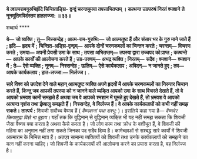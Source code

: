 **ये त्वात्मरामगुरुभिर्हृदि चिन्तिताङ्घ्रि-** **द्वन्द्वं चरन्तमुमया तपसाभितप्तम् ।** **कत्थन्त उग्रपरुषं निरतं श्मशाने** **ते नूनमूतिमविदंस्तव हातलज्जा: ॥ ३३॥** 

शब्दार्थ **** 

**ये—** **जो व्यक्ति** **; तु—** **निस्सन्देह** **; आत्म-राम-गुरुभि:—** **जो आत्मतुष्ट हैं और संसार भर के गुरु माने जाते हैं** **; हृदि—** **हृदय में** **;** **चिन्तित-अङ्घ्रि-द्वन्द्वम्—** **आपके दोनों चरणकमलों का चिन्तन करते** **; चरन्तम्—** **विचरण करते** **; उमया—** **अपनी प्रेयसी उमा के** **साथ** **; तपसा अभितप्तम्—** **तपस्या द्वारा उच्चपद को प्राप्त** **; कत्थन्ते—** **आपके कार्यों की आलोचना करते हैं** **; उग्र-परुषम्—** **अभद्र व्यक्ति** **; निरतम्—** **सदैव** **; श्मशाने—** **श्मशान में** **; ते—** **ऐसे व्यक्ति** **; नूनम्—** **निस्सन्देह** **; ऊतिम्—** **ऐसे कार्यकलाप** **;** **अविदन्—** **न जानते हुए** **; तव—** **आपके कार्यकलाप** **; हात-लज्जा:—** **निर्लज्ज।** **.** 

**सारे विश्व को उपदेश देने वाले महान् आत्मतुष्ट व्यक्ति अपने हृदयों में आपके चरणकमलों** **का निरन्तर चिन्तन करते हैं, किन्तु जब आपकी तपस्या को न जानने वाले व्यकि्त आपको उमा** **के साथ विचरते देखते हैं, तो वे आपको भ्रमवश कामी समझते हैं अथवा जब वे आपको** **श्मशान में घूमते हुए देखते हैं, तो भ्रमवश वे आपको अत्यन्त नृशंस तथा ईष्र्यालु समझते हैं।** **निस्सन्देह, वे निर्लज्ज हैं। वे आपके कार्यकलापों को कभी नहीं समझ सकते।** **तात्पर्य :** शिवजी सर्वोच्च वैष्णव हैं ( *वैष्णवानां यथा शश्भु:* )। इसलिये कहा गया है— *वैष्णवेर* *क्रियामुद्रा विज्ञे ना बुझय।* यहाँ तक कि बुद्धिमान् से बुद्धिमान् व्यकि्त भी यह नहीं समझ सकता कि शिवजी जैसा वैष्णव क्या करता है अथवा कैसे करता है। जो लोग काम तथा क्रोध के वशीभूत हैं, वे शिवजी की महिमा का अनुमान नहीं लगा सकते जिनका पद सदैव दिव्य है। कामेच्छाओं से सश्बद्ध सारे कार्यों में शिवजी आत्माराम के निमित्त मात्र हैं। अतएव सामान्य व्यक्तियों को शिवजी तथा उनके कार्यकलापों को समझने का यत्न नहीं करना चाहिए। जो शिवजी के कार्यकलापों की आलोचना करने का प्रयास करता है, वह निर्लज्ज है।  